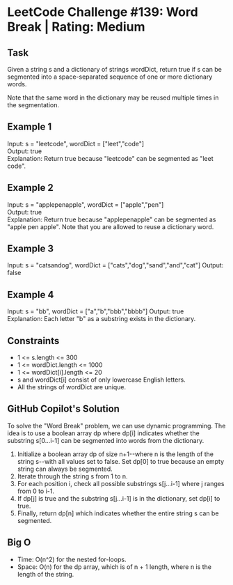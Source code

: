 # LeetCode Challenge #139: Word Break | Rating: Medium

## Task

Given a string s and a dictionary of strings wordDict, return true if s can be segmented into a space-separated sequence of one or more dictionary words.

Note that the same word in the dictionary may be reused multiple times in the segmentation.

## Example 1

Input: s = "leetcode", wordDict = ["leet","code"]  
Output: true  
Explanation: Return true because "leetcode" can be segmented as "leet code".

## Example 2

Input: s = "applepenapple", wordDict = ["apple","pen"]  
Output: true  
Explanation: Return true because "applepenapple" can be segmented as "apple pen apple". Note that you are allowed to reuse a dictionary word.

## Example 3

Input: s = "catsandog", wordDict = ["cats","dog","sand","and","cat"]
Output: false

## Example 4

Input: s = "bb", wordDict = ["a","b","bbb","bbbb"]
Output: true  
Explanation: Each letter "b" as a substring exists in the dictionary.

## Constraints

- 1 <= s.length <= 300
- 1 <= wordDict.length <= 1000
- 1 <= wordDict[i].length <= 20
- s and wordDict[i] consist of only lowercase English letters.
- All the strings of wordDict are unique.

## GitHub Copilot's Solution

To solve the "Word Break" problem, we can use dynamic programming. The idea is to use a boolean array dp where dp[i] indicates whether the substring s[0...i-1] can be segmented into words from the dictionary.

1. Initialize a boolean array dp of size n+1--where n is the length of the string s--with all values set to false. Set dp[0] to true because an empty string can always be segmented.
2. Iterate through the string s from 1 to n.
3. For each position i, check all possible substrings s[j...i-1] where j ranges from 0 to i-1.
4. If dp[j] is true and the substring s[j...i-1] is in the dictionary, set dp[i] to true.
5. Finally, return dp[n] which indicates whether the entire string s can be segmented.

## Big O

- Time: O(n^2) for the nested for-loops.
- Space: O(n) for the dp array, which is of n + 1 length, where n is the length of the string.
